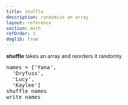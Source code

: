 ```yaml
---
title: shuffle
description: randomize an array
layout: reference
section: math
refOrder: 3
doglib: true
---
```

<b>shuffle</b> takes an array and reorders it randomly

<pre class="jumbo">names = ['Yana', 
  'Dryfuss', 
  'Lucy', 
  'Kaylee']
shuffle names
write names
</pre>